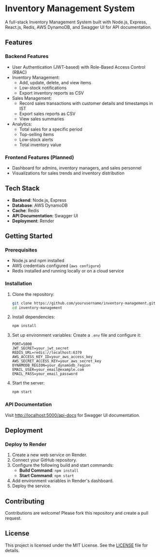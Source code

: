 # Inventory Management System

A full-stack Inventory Management System built with Node.js, Express, React.js, Redis, AWS DynamoDB, and Swagger UI for API documentation.

## Features

### Backend Features
- User Authentication (JWT-based) with Role-Based Access Control (RBAC)
- Inventory Management:
  - Add, update, delete, and view items
  - Low-stock notifications
  - Export inventory reports as CSV
- Sales Management:
  - Record sales transactions with customer details and timestamps in IST
  - Export sales reports as CSV
  - View sales summaries
- Analytics:
  - Total sales for a specific period
  - Top-selling items
  - Low-stock alerts
  - Total inventory value

### Frontend Features (Planned)
- Dashboard for admins, inventory managers, and sales personnel
- Visualizations for sales trends and inventory distribution

## Tech Stack
- **Backend**: Node.js, Express
- **Database**: AWS DynamoDB
- **Cache**: Redis
- **API Documentation**: Swagger UI
- **Deployment**: Render

## Getting Started

### Prerequisites
- Node.js and npm installed
- AWS credentials configured (`aws configure`)
- Redis installed and running locally or on a cloud service

### Installation

1. Clone the repository:
   ```bash
   git clone https://github.com/yourusername/inventory-management.git
   cd inventory-management
   ```

2. Install dependencies:
   ```bash
   npm install
   ```

3. Set up environment variables:
   Create a `.env` file and configure it:
   ```env
   PORT=5000
   JWT_SECRET=your_jwt_secret
   REDIS_URL=redis://localhost:6379
   AWS_ACCESS_KEY_ID=your_aws_access_key
   AWS_SECRET_ACCESS_KEY=your_aws_secret_key
   DYNAMODB_REGION=your_dynamodb_region
   EMAIL_USER=your_email@example.com
   EMAIL_PASS=your_email_password
   ```

4. Start the server:
   ```bash
   npm start
   ```

### API Documentation
Visit [http://localhost:5000/api-docs](http://localhost:5000/api-docs) for Swagger UI documentation.

## Deployment

### Deploy to Render
1. Create a new web service on Render.
2. Connect your GitHub repository.
3. Configure the following build and start commands:
   - **Build Command**: `npm install`
   - **Start Command**: `npm start`
4. Add environment variables in Render's dashboard.
5. Deploy the service.

## Contributing
Contributions are welcome! Please fork this repository and create a pull request.

## License
This project is licensed under the MIT License. See the [LICENSE](./LICENSE) file for details.